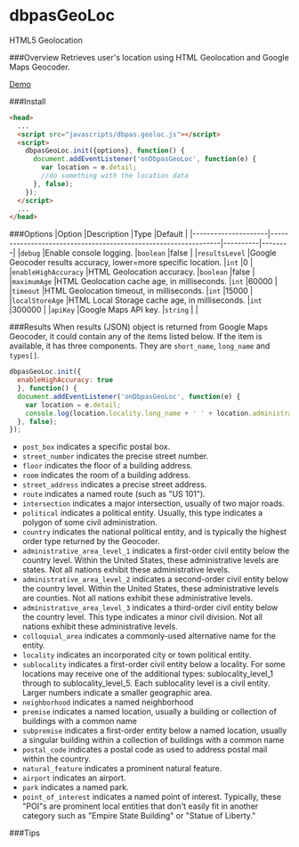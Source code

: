 dbpasGeoLoc
===========

HTML5 Geolocation

###Overview
Retrieves user's location using HTML Geolocation and Google Maps Geocoder.

[Demo](http://dbpas.github.io/dbpasGeoLoc/)

###Install
```html
<head>
  ...
  <script src="javascripts/dbpas.geoloc.js"></script>
  <script>
    dbpasGeoLoc.init({options}, function() {
      document.addEventListener('onDbpasGeoLoc', function(e) {
        var location = e.detail;
        //do something with the location data
      }, false);
    });
  </script>
  ...
</head>
```

###Options
|Option               |Description                                                     |Type      |Default |
|---------------------|----------------------------------------------------------------|----------|--------|
|`debug`              |Enable console logging.                                         |`boolean` |false   |
|`resultsLevel`       |Google Geocoder results accuracy, lower=more specific location. |`int`     |0       |
|`enableHighAccuracy` |HTML Geolocation accuracy.                                      |`boolean` |false   |
|`maximumAge`         |HTML Geolocation cache age, in milliseconds.                    |`int`     |60000   |
|`timeout`            |HTML Geolocation timeout, in milliseconds.                      |`int`     |15000   |
|`localStoreAge`      |HTML Local Storage cache age, in milliseconds.                  |`int    ` |300000  |
|`apiKey`             |Google Maps API key.                                            |`string`  |        |

###Results
When results (JSON) object is returned from Google Maps Geocoder, it could contain any of the items listed below. If the item is available, it has three components. They are `short_name`, `long_name` and `types[]`.
```javascript
dbpasGeoLoc.init({
  enableHighAccuracy: true
  }, function() {
  document.addEventListener('onDbpasGeoLoc', function(e) {
    var location = e.detail;
    console.log(location.locality.long_name + ' ' + location.administrative_area_level_1.short_name + ' ' + location.country.short_name);
  }, false);
});
```
- `post_box` indicates a specific postal box.
- `street_number` indicates the precise street number.
- `floor` indicates the floor of a building address.
- `room` indicates the room of a building address.
- `street_address` indicates a precise street address.
- `route` indicates a named route (such as "US 101").
- `intersection` indicates a major intersection, usually of two major roads.
- `political` indicates a political entity. Usually, this type indicates a polygon of some civil administration.
- `country` indicates the national political entity, and is typically the highest order type returned by the Geocoder.
- `administrative_area_level_1` indicates a first-order civil entity below the country level. Within the United States, these administrative levels are states. Not all nations exhibit these administrative levels.
- `administrative_area_level_2` indicates a second-order civil entity below the country level. Within the United States, these administrative levels are counties. Not all nations exhibit these administrative levels.
- `administrative_area_level_3` indicates a third-order civil entity below the country level. This type indicates a minor civil division. Not all nations exhibit these administrative levels.
- `colloquial_area` indicates a commonly-used alternative name for the entity.
- `locality` indicates an incorporated city or town political entity.
- `sublocality` indicates a first-order civil entity below a locality. For some locations may receive one of the additional types: sublocality_level_1 through to sublocality_level_5. Each sublocality level is a civil entity. Larger numbers indicate a smaller geographic area.
- `neighborhood` indicates a named neighborhood
- `premise` indicates a named location, usually a building or collection of buildings with a common name
- `subpremise` indicates a first-order entity below a named location, usually a singular building within a collection of buildings with a common name
- `postal_code` indicates a postal code as used to address postal mail within the country.
- `natural_feature` indicates a prominent natural feature.
- `airport` indicates an airport.
- `park` indicates a named park.
- `point_of_interest` indicates a named point of interest. Typically, these "POI"s are prominent local entities that don't easily fit in another category such as "Empire State Building" or "Statue of Liberty."

###Tips
